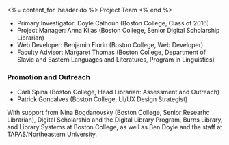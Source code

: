 <%= content_for :header do %>
Project Team
<% end %>


* Primary Investigator: Doyle Calhoun (Boston College, Class of 2016)
* Project Manager: Anna Kijas (Boston College, Senior Digital Scholarship Librarian)
* Web Developer: Benjamin Florin (Boston College, Web Developer)
* Faculty Advisor: Margaret Thomas (Boston College, Department of Slavic and Eastern Languages and Literatures, Program in Linguistics)


### Promotion and Outreach 
* Carli Spina  (Boston College, Head Librarian: Assessment and Outreach) 
* Patrick Goncalves (Boston College, UI/UX Design Strategist) 

With support from Nina Bogdanovsky (Boston College, Senior Researhc Librarian), Digital Scholarship and the Digital Library Program, Burns Library, and Library Systems at Boston College, as well as Ben Doyle and the staff at TAPAS/Northeastern University.
